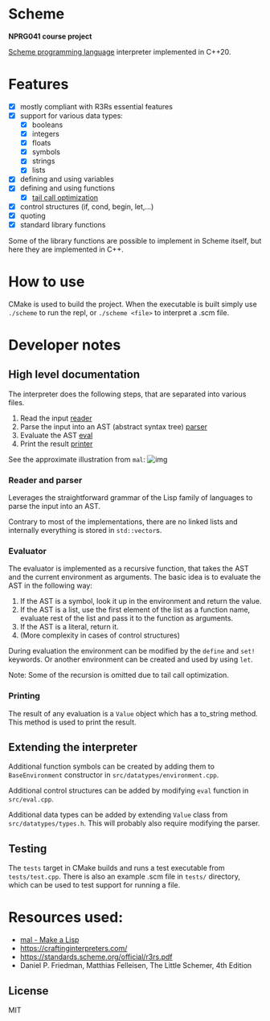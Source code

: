 # Scheme
**NPRG041 course project**

[Scheme programming language](https://standards.scheme.org/)  interpreter implemented in C++20.


# Features
- [x] mostly compliant with R3Rs essential features
- [x] support for various data types:
  - [x] booleans
  - [x] integers
  - [x] floats
  - [x] symbols
  - [x] strings
  - [x] lists
- [x] defining and using variables
- [x] defining and using functions
  - [x] [tail call optimization](https://en.wikipedia.org/wiki/Tail_call)
- [x] control structures (if, cond, begin, let,...)
- [x] quoting
- [x] standard library functions 

Some of the library functions are possible to implement in Scheme itself, but here they are implemented in C++.

# How to use
CMake is used to build the project. When the executable is built 
simply use `./scheme` to run the repl, or `./scheme <file>` to interpret a .scm file.


# Developer notes

## High level documentation
The interpreter does the following steps, that are separated into various files.

1. Read the input [reader](src/reader.h)
2. Parse the input into an AST (abstract syntax tree) [parser](src/reader.h)
3. Evaluate the AST [eval](src/evaluator.cpp)
4. Print the result [printer](src/printer.cpp)

See the approximate illustration from `mal`:
![img](https://raw.githubusercontent.com/kanaka/mal/master/process/step5_tco.png)

### Reader and parser
Leverages the straightforward grammar of the Lisp family of languages to parse the input into an AST.

Contrary to most of the implementations, there are no linked lists and internally everything is stored in `std::vector`s.

### Evaluator
The evaluator is implemented as a recursive function, that takes the AST and the current environment as arguments.
The basic idea is to evaluate the AST in the following way:
1. If the AST is a symbol, look it up in the environment and return the value.
2. If the AST is a list, use the first element of the list as a function name, evaluate rest of the list and pass it to the function as arguments.
3. If the AST is a literal, return it.
4. (More complexity in cases of control structures)

During evaluation the environment can be modified by the `define` and `set!` keywords. Or another environment can be created and used by using `let`.

Note: Some of the recursion is omitted due to tail call optimization.

### Printing
The result of any evaluation is a `Value` object which has a to_string method. This method is used to print the result.

## Extending the interpreter 
Additional function symbols can be created by adding them to `BaseEnvironment` constructor in `src/datatypes/environment.cpp`.

Additional control structures can be added by modifying `eval` function in `src/eval.cpp`.

Additional data types can be added by extending `Value` class from `src/datatypes/types.h`. This will probably also require modifying the parser.

## Testing
The `tests` target in CMake builds and runs a test executable from `tests/test.cpp`.
There is also an example .scm file in `tests/` directory, which can be used to test support for running a file.

# Resources used:
- [mal - Make a Lisp](https://github.com/kanaka/mal)
- https://craftinginterpreters.com/
- https://standards.scheme.org/official/r3rs.pdf
- Daniel P. Friedman, Matthias Felleisen, The Little Schemer, 4th Edition
## License
MIT 
